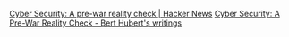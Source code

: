 
[Cyber Security: A pre-war reality check | Hacker News](https://news.ycombinator.com/item?id=40397637)
[Cyber Security: A Pre-War Reality Check - Bert Hubert's writings](https://berthub.eu/articles/posts/cyber-security-pre-war-reality-check/)
